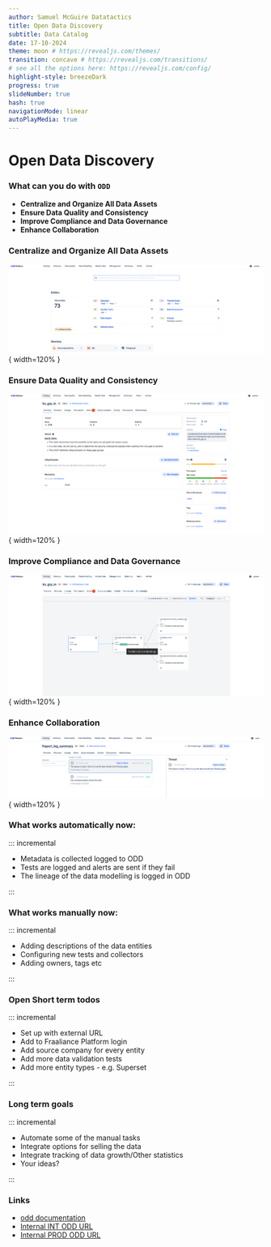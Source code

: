 ```yaml
---
author: Samuel McGuire Datatactics
title: Open Data Discovery
subtitle: Data Catalog
date: 17-10-2024
theme: moon # https://revealjs.com/themes/
transition: concave # https://revealjs.com/transitions/
# see all the options here: https://revealjs.com/config/
highlight-style: breezeDark
progress: true
slideNumber: true
hash: true
navigationMode: linear
autoPlayMedia: true
---
```


# Open Data Discovery


### What can you do with `ODD` 

- **Centralize and Organize All Data Assets** 
- **Ensure Data Quality and Consistency**
- **Improve Compliance and Data Governance**
- **Enhance Collaboration** 

### Centralize and Organize All Data Assets

![](assets/landing_page.png){ width=120% }


### Ensure Data Quality and Consistency

![](assets/data_entity_overview.png){ width=120% }

### Improve Compliance and Data Governance


![](assets/data_lineage.png){ width=120% }


### Enhance Collaboration


![](assets/discussions.png){ width=120% }


### What works automatically now:

::: incremental

- Metadata is collected logged to ODD
- Tests are logged and alerts are sent if they fail
- The lineage of the data modelling is logged in ODD

:::

### What works manually now:

::: incremental

- Adding descriptions of the data entities
- Configuring new tests and collectors
- Adding owners, tags etc

:::

### Open Short term todos

::: incremental

- Set up with external URL
- Add to Fraaliance Platform login
- Add source company for every entity
- Add more data validation tests
- Add more entity types - e.g. Superset 

:::

### Long term goals

::: incremental

- Automate some of the manual tasks
- Integrate options for selling the data
- Integrate tracking of data growth/Other statistics
- Your ideas?
 

:::


### Links

- [odd documentation](https://docs.opendatadiscovery.org/)
- [Internal INT ODD URL](https://odd-fraalliance-platform.int.k8s.lsyesp.lhgroup.de)
- [Internal PROD ODD URL](https://odd-fraalliance-platform.prod.k8s.lsyesp.lhgroup.de)


